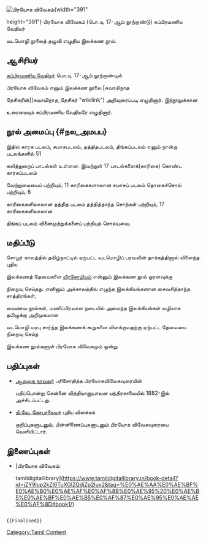 ![பிரயோக விவேகம்](பிரயோக_விவேகம்.png "பிரயோக விவேகம்"){width="391"
height="391"} பிரயோக விவேகம் (பொ.யு. 17-ஆம் நூற்றாண்டு) சுப்பிரமணிய வேதியர்
வடமொழி நூலைத் தழுவி எழுதிய இலக்கண நூல்.

## ஆசிரியர்

[சுப்பிரமணிய வேதியர்](சுப்பிரமணிய_வேதியர் "wikilink") பொ.யு. 17-ஆம் நூற்றாண்டில்
பிரயோக விவேகம் எனும் இலக்கண நூலை [சுவாமிநாத
தேசிகரின்](சுவாமிநாத_தேசிகர் "wikilink") அறிவுரைப்படி எழுதினார். இந்நூலுக்கான
உரையையும் சுப்பிரமணிய வேதியரே எழுதினார்.

## நூல் அமைப்பு {#நல_அமபப}

இதில் காரக படலம், சமாசபடலம், தத்திதபடலம், திங்கப்படலம் எனும் நான்கு படலங்களில் 51
கலித்துறைப் பாடல்கள் உள்ளன. இவற்றுள் 17 பாடல்களைக்(காரிகை) கொண்ட காரகப்படலம்
வேற்றுமையைப் பற்றியும், 11 காரிகைகளாலான சமாசப் படலம் தொகைச்சொல் பற்றியும், 6
காரிகைகளிலாலான தத்தித படலம் தத்தித்தாந்த சொற்கள் பற்றியும், 17 காரிகைகளிலாலான
திங்கப் படலம் வினைமுற்றுக்களைப் பற்றியும் சொல்பவை.

## மதிப்பீடு

சோழர் காலத்தில் தமிழ்நாட்டில் ஏற்பட்ட வடமொழிப் பரவலின் தாக்கத்தினால் விளைந்த புதிய
இலக்கணத் தேவைகளை [வீரசோழியம்](வீரசோழியம் "wikilink") என்னும் இலக்கண நூல் ஓரளவுக்கு
நிறைவு செய்தது. எனினும் அக்காலத்தில் எழுந்த இலக்கியங்களான சைவசித்தாந்த சாத்திரங்கள்,
வைணவ நூல்கள், மணிப்பிரவாள நடையில் அமைந்த இலக்கியங்கள் வழியாக தமிழுக்கு அறிமுகமான
வடமொழி மரபு சார்ந்த இலக்கணக் கூறுகளை விளக்குவதற்கு ஏற்பட்ட தேவையை நிறைவு செய்த
இலக்கண நூல்களுள் பிரயோக விவேகமும் ஒன்று.

## பதிப்புகள்

-   [ஆறுமுக நாவலர்](ஆறுமுக_நாவலர் "wikilink") பரிசோதித்த பிரயோகவிவேகவுரையின்
    பதிப்பொன்று சென்னை வித்தியானுபாலன யந்திரசாலையில் 1882-இல் அச்சிடப்பட்டது.
-   [தி.வே. கோபாலையர்](தி._வே._கோபாலையர் "wikilink") புதிய விளக்கக்
    குறிப்புகளுடனும், பின்னிணைப்புகளுடனும் பிரயோக விவேகவுரையை வெளியிட்டார்.

## இணைப்புகள்

-   [பிரயோக விவேகம்:
    tamildigitallibrary](https://www.tamildigitallibrary.in/book-detail?id=jZY9lup2kZl6TuXGlZQdjZp2lux2&tag=%E0%AE%AA%E0%AE%BF%E0%AE%B0%E0%AE%AF%E0%AF%8B%E0%AE%95%20%E0%AE%B5%E0%AE%BF%E0%AE%B5%E0%AF%87%E0%AE%95%E0%AE%AE%E0%AF%8D#book1/)

```{=mediawiki}
{{Finalised}}
```
[Category:Tamil Content](Category:Tamil_Content "wikilink")
